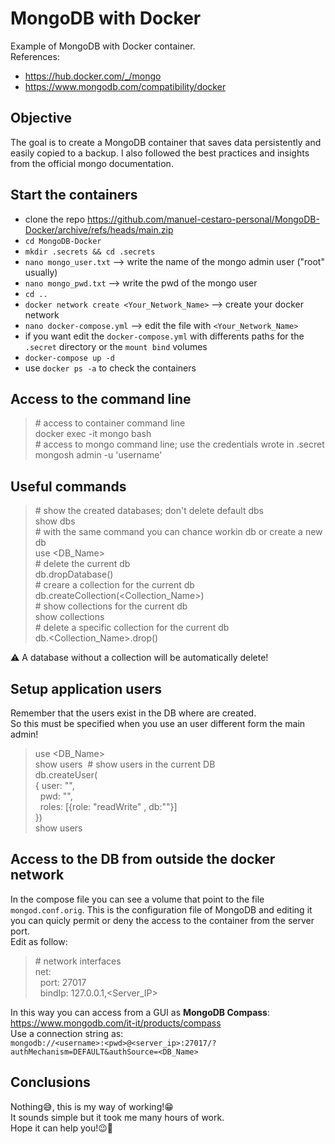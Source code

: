 # MongoDB with Docker
Example of MongoDB with Docker container.<br>
References:
- https://hub.docker.com/_/mongo
- https://www.mongodb.com/compatibility/docker

## Objective
The goal is to create a MongoDB container that saves data persistently and easily copied to a backup. I also followed the best practices and insights from the official mongo documentation.

## Start the containers
- clone the repo https://github.com/manuel-cestaro-personal/MongoDB-Docker/archive/refs/heads/main.zip
- `cd MongoDB-Docker`
- `mkdir .secrets && cd .secrets`
- `nano mongo_user.txt` --> write the name of the mongo admin user ("root" usually)
- `nano mongo_pwd.txt` --> write the pwd of the mongo user
- `cd ..`
- `docker network create <Your_Network_Name>` --> create your docker network
- `nano docker-compose.yml` --> edit the file with `<Your_Network_Name>`
- if you want edit the `docker-compose.yml` with differents paths for the `.secret` directory or the `mount bind` volumes
- `docker-compose up -d`
- use `docker ps -a` to check the containers

## Access to the command line
> \# access to container command line<br />
> docker exec -it mongo bash<br />
> \# access to mongo command line; use the credentials wrote in .secret<br />
> mongosh admin -u 'username'

## Useful commands
> \# show the created databases; don't delete default dbs<br />
> show dbs<br />
> \# with the same command you can chance workin db or create a new db<br />
> use <DB_Name><br />
> \# delete the current db<br />
> db.dropDatabase()<br />
> \# creare a collection for the current db<br />
> db.createCollection(<Collection_Name>)<br />
> \# show collections for the current db<br />
> show collections<br />
> \# delete a specific collection for the current db<br />
> db.<Collection_Name>.drop()<br />

&#9888; A database without a collection will be automatically delete!

## Setup application users
Remember that the users exist in the DB where are created.<br />
So this must be specified when you use an user different form the main admin!
> use <DB_Name><br />
> show users&nbsp;&nbsp;\# show users in the current DB<br />
> db.createUser\(<br />
> \{ user: "<USER>",<br />
&nbsp;&nbsp;pwd: "<PWD>",<br />
>&nbsp;&nbsp;roles: \[\{role: "readWrite" , db:"<DB>"\}\]<br />
> \}\)<br />
> show users

## Access to the DB from outside the docker network
In the compose file you can see a volume that point to the file `mongod.conf.orig`. This is the configuration file of MongoDB and editing it you can quicly permit or deny the access to the container from the server port.<br />
Edit as follow:
>\# network interfaces<br />
>net:<br />
>&nbsp;&nbsp;port: 27017<br />
>&nbsp;&nbsp;bindIp: 127.0.0.1,<Server_IP><br />

In this way you can access from a GUI as **MongoDB Compass**: https://www.mongodb.com/it-it/products/compass<br />
Use a connection string as:<br />
`mongodb://<username>:<pwd>@<server_ip>:27017/?authMechanism=DEFAULT&authSource=<DB_Name>`

## Conclusions
Nothing&#128517;, this is my way of working!&#128513;<br>
It sounds simple but it took me many hours of work.<br>
Hope it can help you!&#128521;&#128406;